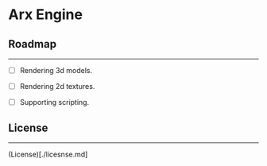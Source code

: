 # Arx Engine


## Roadmap
---

- [ ] Rendering 3d models.
- [ ] Rendering 2d textures.
- [ ] Supporting scripting.


## License
---

(License)[./licesnse.md]